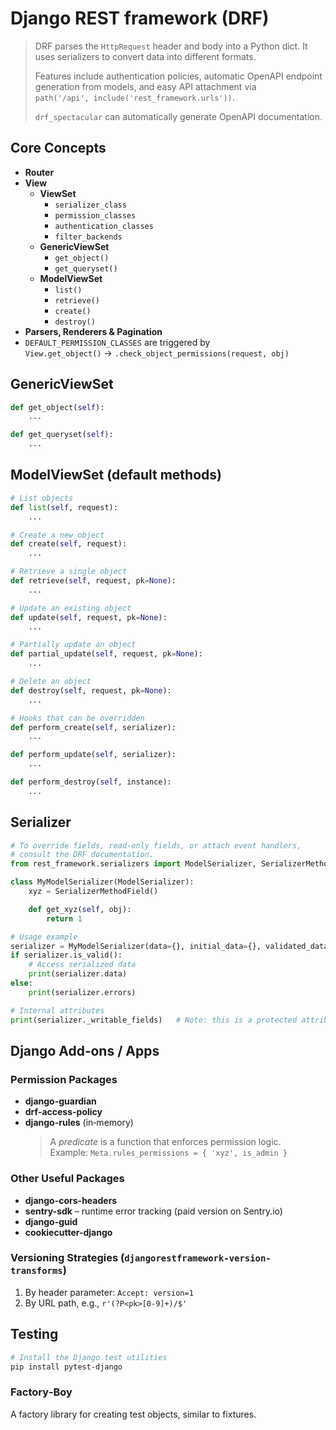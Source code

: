 # Django REST framework (DRF)

> DRF parses the `HttpRequest` header and body into a Python dict. It uses serializers to convert data into different formats.
>
> Features include authentication policies, automatic OpenAPI endpoint generation from models, and easy API attachment via  
> `path('/api', include('rest_framework.urls'))`.
>
> `drf_spectacular` can automatically generate OpenAPI documentation.

## Core Concepts

- **Router**
- **View**
  - **ViewSet**
    - `serializer_class`
    - `permission_classes`
    - `authentication_classes`
    - `filter_backends`
  - **GenericViewSet**
    - `get_object()`
    - `get_queryset()`
  - **ModelViewSet**
    - `list()`
    - `retrieve()`
    - `create()`
    - `destroy()`
- **Parsers, Renderers & Pagination**
- `DEFAULT_PERMISSION_CLASSES` are triggered by  
  `View.get_object()` → `.check_object_permissions(request, obj)`

## GenericViewSet

```python
def get_object(self):
    ...

def get_queryset(self):
    ...
```

## ModelViewSet (default methods)

```python
# List objects
def list(self, request):
    ...

# Create a new object
def create(self, request):
    ...

# Retrieve a single object
def retrieve(self, request, pk=None):
    ...

# Update an existing object
def update(self, request, pk=None):
    ...

# Partially update an object
def partial_update(self, request, pk=None):
    ...

# Delete an object
def destroy(self, request, pk=None):
    ...

# Hooks that can be overridden
def perform_create(self, serializer):
    ...

def perform_update(self, serializer):
    ...

def perform_destroy(self, instance):
    ...
```

## Serializer

```python
# To override fields, read‑only fields, or attach event handlers,
# consult the DRF documentation.
from rest_framework.serializers import ModelSerializer, SerializerMethodField

class MyModelSerializer(ModelSerializer):
    xyz = SerializerMethodField()

    def get_xyz(self, obj):
        return 1

# Usage example
serializer = MyModelSerializer(data={}, initial_data={}, validated_data={})
if serializer.is_valid():
    # Access serialized data
    print(serializer.data)
else:
    print(serializer.errors)

# Internal attributes
print(serializer._writable_fields)   # Note: this is a protected attribute.
```

## Django Add‑ons / Apps

### Permission Packages

- **django-guardian**
- **drf-access-policy**
- **django-rules** (in‑memory)
  > A *predicate* is a function that enforces permission logic.  
  > Example: `Meta.rules_permissions = { 'xyz', is_admin }`

### Other Useful Packages

- **django-cors-headers**
- **sentry-sdk** – runtime error tracking (paid version on Sentry.io)
- **django-guid**
- **cookiecutter-django**

### Versioning Strategies (`djangorestframework-version-transforms`)

1. By header parameter: `Accept: version=1`
2. By URL path, e.g., `r'(?P<pk>[0-9]+)/$'`

## Testing

```bash
# Install the Django test utilities
pip install pytest-django
```

### Factory‑Boy

A factory library for creating test objects, similar to fixtures.

